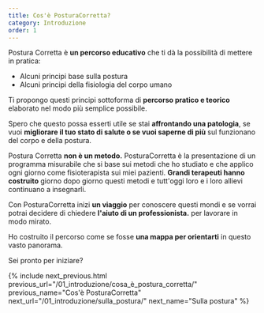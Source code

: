 ```yaml
---
title: Cos'è PosturaCorretta?
category: Introduzione
order: 1
---
```


Postura Corretta è **un percorso educativo** che ti dà la possibilità di mettere in pratica:
- Alcuni principi base sulla postura
- Alcuni principi della fisiologia del corpo umano

Ti propongo questi principi sottoforma di **percorso pratico e teorico** elaborato nel modo più semplice possibile.

Spero che questo possa esserti utile se stai **affrontando una patologia**, se vuoi **migliorare il tuo stato di salute o se vuoi saperne di più** sul funzionano del corpo e della postura.

Postura Corretta **non è un metodo.** PosturaCorretta è la presentazione di un programma misurabile che si base sui metodi che ho studiato e che applico ogni giorno come fisioterapista sui miei pazienti. **Grandi terapeuti hanno costruito** giorno dopo giorno questi metodi e tutt'oggi loro e i loro allievi continuano a insegnarli.

Con PosturaCorretta inizi **un viaggio** per conoscere questi mondi e se vorrai potrai decidere di chiedere  **l'aiuto di un professionista.** per lavorare in modo mirato.

Ho costruito il percorso come se fosse **una mappa per orientarti** in questo vasto panorama.

Sei pronto per iniziare?

{% include next_previous.html 
previous_url="/01_introduzione/cosa_è_postura_corretta/" 
previous_name="Cos'è PosturaCorretta" 
next_url="/01_introduzione/sulla_postura/" 
next_name="Sulla postura"  %}  